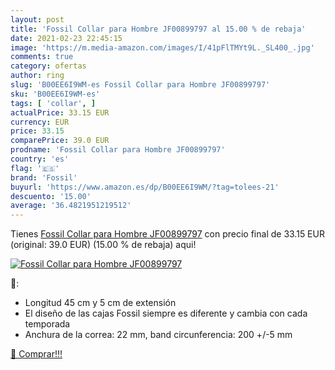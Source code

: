```yaml
---
layout: post
title: 'Fossil Collar para Hombre JF00899797 al 15.00 % de rebaja'
date: 2021-02-23 22:45:15
image: 'https://m.media-amazon.com/images/I/41pFlTMYt9L._SL400_.jpg'
comments: true
category: ofertas
author: ring
slug: 'B00EE6I9WM-es Fossil Collar para Hombre JF00899797'
sku: 'B00EE6I9WM-es'
tags: [ 'collar', ]
actualPrice: 33.15 EUR
currency: EUR
price: 33.15
comparePrice: 39.0 EUR
prodname: 'Fossil Collar para Hombre JF00899797'
country: 'es'
flag: '🇪🇸'
brand: 'Fossil'
buyurl: 'https://www.amazon.es/dp/B00EE6I9WM/?tag=tolees-21'
descuento: '15.00'
average: '36.4821951219512'
---
```


Tienes [Fossil Collar para Hombre JF00899797](https://www.amazon.es/dp/B00EE6I9WM/?tag=tolees-21) con precio final de  33.15 EUR (original: 39.0 EUR) (15.00 %  de rebaja) aqui!

[![Fossil Collar para Hombre JF00899797](https://m.media-amazon.com/images/I/41pFlTMYt9L._SL400_.jpg)](https://www.amazon.es/dp/B00EE6I9WM/?tag=tolees-21)

🔎:

- Longitud 45 cm y 5 cm de extensión
- El diseño de las cajas Fossil siempre es diferente y cambia con cada temporada
- Anchura de la correa: 22 mm, band circunferencia: 200 +/-5 mm

[🛒 Comprar!!!](https://www.amazon.es/dp/B00EE6I9WM/?tag=tolees-21)
